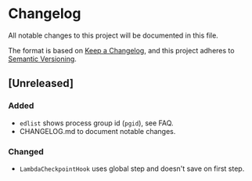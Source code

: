 # Changelog
All notable changes to this project will be documented in this file.

The format is based on [Keep a Changelog](https://keepachangelog.com/en/1.0.0/),
and this project adheres to [Semantic Versioning](https://semver.org/spec/v2.0.0.html).

## [Unreleased]
### Added
- `edlist` shows process group id (`pgid`), see FAQ.
- CHANGELOG.md to document notable changes.

### Changed
- `LambdaCheckpointHook` uses global step and doesn't save on first step.

